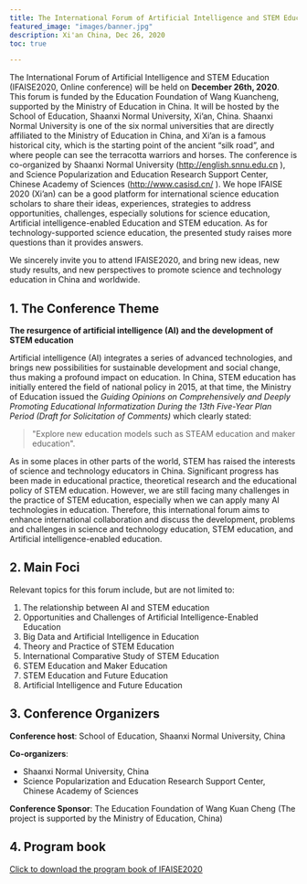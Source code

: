 ```yaml
---
title: The International Forum of Artificial Intelligence and STEM Education
featured_image: "images/banner.jpg"
description: Xi'an China, Dec 26, 2020
toc: true 

---
```

The International Forum of Artificial Intelligence and STEM Education (IFAISE2020, Online conference) will be held on **December 26th, 2020**. This forum is funded by the Education Foundation of Wang Kuancheng, supported by the Ministry of Education in China. It will be hosted by the School of Education, Shaanxi Normal University, Xi’an, China. Shaanxi Normal University is one of the six normal universities that are directly affiliated to the Ministry of Education in China, and Xi’an is a famous historical city, which is the starting point of the ancient “silk road”, and where people can see the terracotta warriors and horses. The conference is co-organized by Shaanxi Normal University (http://english.snnu.edu.cn ), and Science Popularization and Education Research Support Center, Chinese Academy of Sciences (http://www.casisd.cn/ ). We hope IFAISE 2020 (Xi’an) can be a good platform for international science education scholars to share their ideas, experiences, strategies to address opportunities, challenges, especially solutions for science education, Artificial intelligence-enabled Education and STEM education. As for technology-supported science education, the presented study raises more questions than it provides answers.

We sincerely invite you to attend IFAISE2020, and bring new ideas, new study results, and new perspectives to promote science and technology education in China and worldwide.


## 1. The Conference Theme

**The resurgence of artificial intelligence (AI) and the development of STEM education**

Artificial intelligence (AI) integrates a series of advanced technologies, and brings new possibilities for sustainable development and social change, thus making a profound impact on education. In China, STEM education has initially entered the field of national policy in 2015, at that time, the Ministry of Education issued the *Guiding Opinions on Comprehensively and Deeply Promoting Educational Informatization During the 13th Five-Year Plan Period (Draft for Solicitation of Comments)* which clearly stated:

> "Explore new education models such as STEAM education and maker education".

As in some places in other parts of the world, STEM has raised the interests of science and technology educators in China. Significant progress has been made in educational practice, theoretical research and the educational policy of STEM education. However, we are still facing many challenges in the practice of STEM education, especially when we can apply many AI technologies in education. Therefore, this international forum aims to enhance international collaboration and discuss the development, problems and challenges in science and technology education, STEM education, and Artificial intelligence-enabled education.
## 2. Main Foci

Relevant topics for this forum include, but are not limited to:

1) The relationship between AI and STEM education
2) Opportunities and Challenges of Artificial Intelligence-Enabled Education
3) Big Data and Artificial Intelligence in Education
4) Theory and Practice of STEM Education
5) International Comparative Study of STEM Education
6) STEM Education and Maker Education
7) STEM Education and Future Education
8) Artificial Intelligence and Future Education


## 3. Conference Organizers

**Conference host**: School of Education, Shaanxi Normal University, China

**Co-organizers**:

- Shaanxi Normal University, China
- Science Popularization and Education Research Support Center, Chinese Academy of Sciences

**Conference Sponsor**: The Education Foundation of Wang Kuan Cheng (The project is supported by the Ministry of Education, China)


## 4. Program book

[Click to download the program book of IFAISE2020](attachments/IFAISE2020_Program_Book.pdf)

